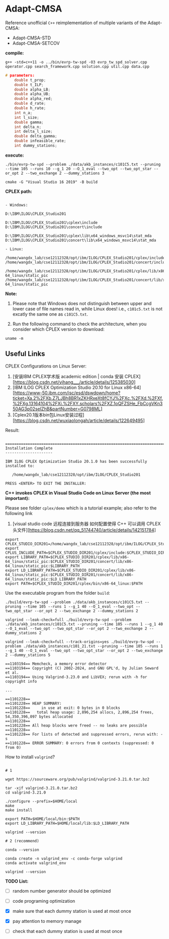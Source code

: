 # Adapt-CMSA

Reference unofficial `C++` reimplementation of multiple variants of the Adapt-CMSA:

- Adapt-CMSA-STD
- Adapt-CMSA-SETCOV

**compile:**

```shell
g++ -std=c++11 -o ../bin/evrp-tw-spd -O3 evrp_tw_spd_solver.cpp operator.cpp search_framework.cpp solution.cpp util.cpp data.cpp
```

```c++
# parameters:
    double t_prop;
    double t_ILP;
    double alpha_LB; 
    double alpha_UB; 
    double alpha_red; 
    double d_rate; 
    double h_rate; 
    int n_a; 
    int l_size; 
    double gamma; 
    int delta_n; 
    int delta_l_size; 
    double delta_gamma; 
    double infeasible_rate; 
    int dummy_stations;
```

**execute:**

```shell
./bin/evrp-tw-spd --problem ./data/akb_instances/c101C5.txt --pruning --time 105 --runs 10 --g_1 20 --O_1_eval --two_opt --two_opt_star --or_opt 2 --two_exchange 2 --dummy_stations 3
```



```shell
cmake -G "Visual Studio 16 2019" -B build
```



**CPLEX path:**

```shell

- Windows:

D:\IBM\ILOG\CPLEX_Studio201

D:\IBM\ILOG\CPLEX_Studio201\cplex\include
D:\IBM\ILOG\CPLEX_Studio201\concert\include

D:\IBM\ILOG\CPLEX_Studio201\cplex\lib\x64_windows_msvc14\stat_mda
D:\IBM\ILOG\CPLEX_Studio201\concert\lib\x64_windows_msvc14\stat_mda

- Linux:

/home/wangdx_lab/cse12112328/opt/ibm/ILOG/CPLEX_Studio201/cplex/include
/home/wangdx_lab/cse12112328/opt/ibm/ILOG/CPLEX_Studio201/concert/include

/home/wangdx_lab/cse12112328/opt/ibm/ILOG/CPLEX_Studio201/cplex/lib/x86-64_linux/static_pic
/home/wangdx_lab/cse12112328/opt/ibm/ILOG/CPLEX_Studio201/concert/lib/x86-64_linux/static_pic

```

**Note:**

1. Please note that Windows does not distinguish between upper and lower case of file names read in, while Linux does! i.e., `c101c5.txt` is not excatly the same one as `c101C5.txt`. 


2. Run the following command to check the architecture, when you consider which CPLEX version to download:

```shell
uname -m

```

## Useful Links

CPLEX Configurations on Linux Server:

1. [安装IBM CPLEX学术版 academic edition | conda 安装 CPLEX][https://blog.csdn.net/yihang___/article/details/125385030]
2. [IBM ILOG CPLEX Optimization Studio 20.10 for Linux x86-64][https://www-50.ibm.com/isc/esd/dswdown/home?ticket=Xa.2%2FXb.Z7LJBh8BR1xZKHRxeXt8fCYJ%2FXc.%2FXd.%2FXf.%2FXg.13164104%2FXi.%2FXY.scholars%2FXZ.1oQFZSHe_FbCcgVKn350AG3p02seIZhB&partNumber=G0798ML]
3. [Cplex20.1版本bin包Linux安装过程][https://blog.csdn.net/wuxiaolongah/article/details/122649495]

Result:

```shell

===============================================================================
Installation Complete
---------------------

IBM ILOG CPLEX Optimization Studio 20.1.0 has been successfully installed to:

   /home/wangdx_lab/cse12112328/opt/ibm/ILOG/CPLEX_Studio201

PRESS <ENTER> TO EXIT THE INSTALLER:

```

**C++ invokes CPLEX in Visual Studio Code on Linux Server (the most important):**

Please see folder `cplex/demo` which is a tutorial example; also refer to the following link

1. [visual studio code 远程连接到服务器 如何配置使得 C++ 可以调用 CPLEX 头文件][https://blog.csdn.net/qq_51744740/article/details/142151784]

```shell
export CPLEX_STUDIO_DIR201=/home/wangdx_lab/cse12112328/opt/ibm/ILOG/CPLEX_Studio201
export CPLUS_INCLUDE_PATH=$CPLEX_STUDIO_DIR201/cplex/include:$CPLEX_STUDIO_DIR201/concert/include:$CPLUS_INCLUDE_PATH
export LIBRARY_PATH=$CPLEX_STUDIO_DIR201/cplex/lib/x86-64_linux/static_pic:$CPLEX_STUDIO_DIR201/concert/lib/x86-64_linux/static_pic:$LIBRARY_PATH
export LD_LIBRARY_PATH=$CPLEX_STUDIO_DIR201/cplex/lib/x86-64_linux/static_pic:$CPLEX_STUDIO_DIR201/concert/lib/x86-64_linux/static_pic:$LD_LIBRARY_PATH
export PATH=$CPLEX_STUDIO_DIR201/cplex/bin/x86-64_linux:$PATH

```

Use the executable program from the folder `build`:

```shell
./build/evrp-tw-spd --problem ./data/akb_instances/c101C5.txt --pruning --time 105 --runs 1 --g_1 40 --O_1_eval --two_opt --two_opt_star --or_opt 2 --two_exchange 2 --dummy_stations 2

valgrind --leak-check=full ./build/evrp-tw-spd --problem ./data/akb_instances/c101C5.txt --pruning --time 105 --runs 1 --g_1 40 --O_1_eval --two_opt --two_opt_star --or_opt 2 --two_exchange 2 --dummy_stations 2

valgrind --leak-check=full --track-origins=yes ./build/evrp-tw-spd --problem ./data/akb_instances/c101_21.txt --pruning --time 105 --runs 1 --g_1 40 --O_1_eval --two_opt --two_opt_star --or_opt 2 --two_exchange 2 --dummy_stations 5

==1103194== Memcheck, a memory error detector
==1103194== Copyright (C) 2002-2024, and GNU GPL'd, by Julian Seward et al.
==1103194== Using Valgrind-3.23.0 and LibVEX; rerun with -h for copyright info

...

==1101228== 
==1101228== HEAP SUMMARY:
==1101228==     in use at exit: 0 bytes in 0 blocks
==1101228==   total heap usage: 2,896,254 allocs, 2,896,254 frees, 54,350,396,097 bytes allocated
==1101228== 
==1101228== All heap blocks were freed -- no leaks are possible
==1101228== 
==1101228== For lists of detected and suppressed errors, rerun with: -s
==1101228== ERROR SUMMARY: 0 errors from 0 contexts (suppressed: 0 from 0)

```

How to install `valgrind`?

```shell

# 1

wget https://sourceware.org/pub/valgrind/valgrind-3.21.0.tar.bz2

tar -xjf valgrind-3.21.0.tar.bz2
cd valgrind-3.21.0

./configure --prefix=$HOME/local
make
make install

export PATH=$HOME/local/bin:$PATH
export LD_LIBRARY_PATH=$HOME/local/lib:$LD_LIBRARY_PATH

valgrind --version

# 2 (recommend)

conda --version

conda create -n valgrind_env -c conda-forge valgrind
conda activate valgrind_env

valgrind --version
```



**TODO List:**

- [ ] random number generator should be optimized
- [ ] code programing optimization
- [X] make sure that each dummy station is used at most once
- [X] pay attention to memory manage
- [ ] check that each dummy station is used at most once

